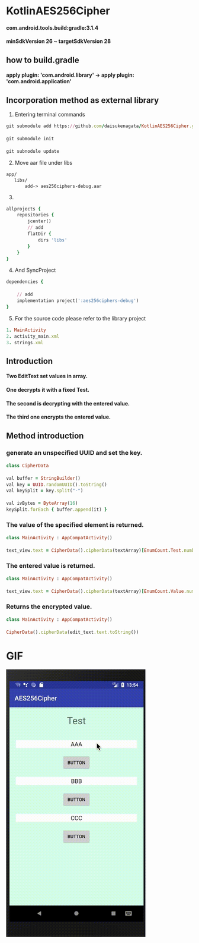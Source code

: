 # KotlinAES256Cipher

#### com.android.tools.build:gradle:3.1.4
#### minSdkVersion 26 ~ targetSdkVersion 28

## how to build.gradle

#### apply plugin: 'com.android.library' -> apply plugin: 'com.android.application'

## Incorporation method as external library

1. Entering terminal commands
```ruby
git submodule add https://github.com/daisukenagata/KotlinAES256Cipher.git

git submodule init

git subnodule update
```

2. Move aar file under libs
```
app/
   libs/
       add-> aes256ciphers-debug.aar
```

3.
```ruby
allprojects {
    repositories {
        jcenter()
        // add
        flatDir {
            dirs 'libs'
        }
    }
}
```

4. And SyncProject
```ruby
dependencies {
 
    // add
    implementation project(':aes256ciphers-debug')
}
```

5. For the source code please refer to the library project
```ruby
1. MainActivity
2. activity_main.xml
3. strings.xml

```


## Introduction

#### Two EditText set values in array.
#### One decrypts it with a fixed Test.
#### The second is decrypting with the entered value.
#### The third one encrypts the entered value.


## Method introduction
### generate an unspecified UUID and set the key.
```ruby
class CipherData

val buffer = StringBuilder()
val key = UUID.randomUUID().toString()
val keySplit = key.split("-")

val ivBytes = ByteArray(16)
keySplit.forEach { buffer.append(it) }
```
### The value of the specified element is returned.
```ruby
class MainActivity : AppCompatActivity()

text_view.text = CipherData().cipherData(textArray)[EnumCount.Test.number]
```

### The entered value is returned.
```ruby
class MainActivity : AppCompatActivity()

text_view.text = CipherData().cipherData(textArray)[EnumCount.Value.number]
```

### Returns the encrypted value.

```ruby
class MainActivity : AppCompatActivity() 

CipherData().cipherData(edit_text.text.toString()) 
```

# GIF
![](https://github.com/daisukenagata/KotlinAES256Cipher/blob/master/movie.gif?raw=true)
